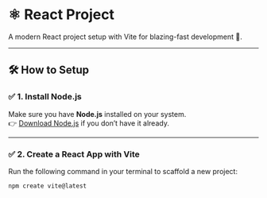 # ⚛️ React Project

A modern React project setup with Vite for blazing-fast development 🚀.

---

## 🛠 How to Setup

### ✅ 1. Install Node.js
Make sure you have **Node.js** installed on your system.  
👉 [Download Node.js](https://nodejs.org/) if you don’t have it already.

---

### ✅ 2. Create a React App with Vite

Run the following command in your terminal to scaffold a new project:

```bash
npm create vite@latest
